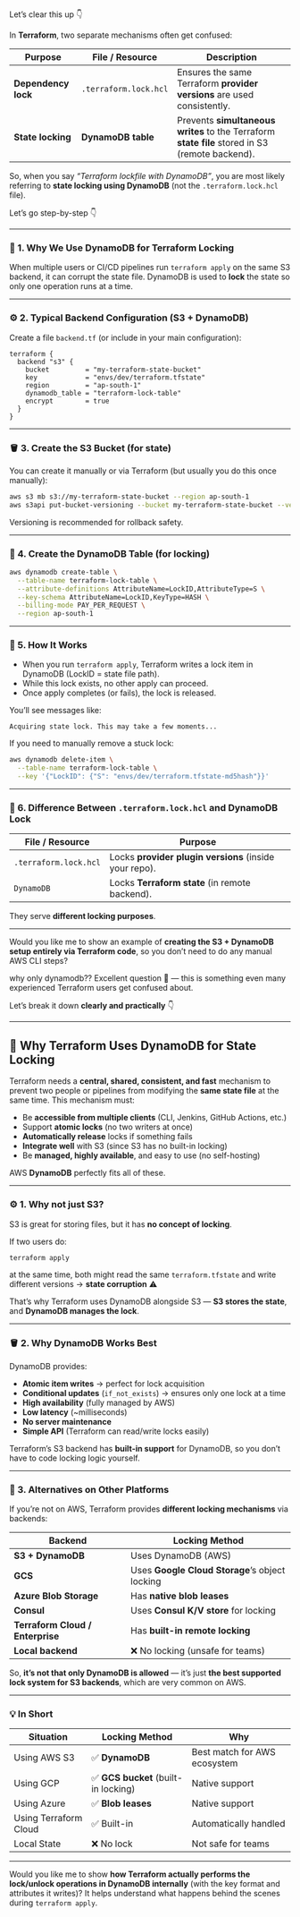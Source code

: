 Let’s clear this up 👇

In **Terraform**, two separate mechanisms often get confused:

| Purpose             | File / Resource       | Description                                                                                     |
| ------------------- | --------------------- | ----------------------------------------------------------------------------------------------- |
| **Dependency lock** | `.terraform.lock.hcl` | Ensures the same Terraform **provider versions** are used consistently.                         |
| **State locking**   | **DynamoDB table**    | Prevents **simultaneous writes** to the Terraform **state file** stored in S3 (remote backend). |

So, when you say *“Terraform lockfile with DynamoDB”*, you are most likely referring to **state locking using DynamoDB** (not the `.terraform.lock.hcl` file).

Let’s go step-by-step 👇

---

### 🧱 1. Why We Use DynamoDB for Terraform Locking

When multiple users or CI/CD pipelines run `terraform apply` on the same S3 backend, it can corrupt the state file.
DynamoDB is used to **lock** the state so only one operation runs at a time.

---

### ⚙️ 2. Typical Backend Configuration (S3 + DynamoDB)

Create a file `backend.tf` (or include in your main configuration):

```hcl
terraform {
  backend "s3" {
    bucket         = "my-terraform-state-bucket"
    key            = "envs/dev/terraform.tfstate"
    region         = "ap-south-1"
    dynamodb_table = "terraform-lock-table"
    encrypt        = true
  }
}
```

---

### 🪣 3. Create the S3 Bucket (for state)

You can create it manually or via Terraform (but usually you do this once manually):

```bash
aws s3 mb s3://my-terraform-state-bucket --region ap-south-1
aws s3api put-bucket-versioning --bucket my-terraform-state-bucket --versioning-configuration Status=Enabled
```

Versioning is recommended for rollback safety.

---

### 🧩 4. Create the DynamoDB Table (for locking)

```bash
aws dynamodb create-table \
  --table-name terraform-lock-table \
  --attribute-definitions AttributeName=LockID,AttributeType=S \
  --key-schema AttributeName=LockID,KeyType=HASH \
  --billing-mode PAY_PER_REQUEST \
  --region ap-south-1
```

---

### 🧰 5. How It Works

* When you run `terraform apply`, Terraform writes a lock item in DynamoDB (LockID = state file path).
* While this lock exists, no other apply can proceed.
* Once apply completes (or fails), the lock is released.

You’ll see messages like:

```
Acquiring state lock. This may take a few moments...
```

If you need to manually remove a stuck lock:

```bash
aws dynamodb delete-item \
  --table-name terraform-lock-table \
  --key '{"LockID": {"S": "envs/dev/terraform.tfstate-md5hash"}}'
```

---

### 🧩 6. Difference Between `.terraform.lock.hcl` and DynamoDB Lock

| File / Resource       | Purpose                                                |
| --------------------- | ------------------------------------------------------ |
| `.terraform.lock.hcl` | Locks **provider plugin versions** (inside your repo). |
| `DynamoDB`            | Locks **Terraform state** (in remote backend).         |

They serve **different locking purposes**.

---

Would you like me to show an example of **creating the S3 + DynamoDB setup entirely via Terraform code**, so you don’t need to do any manual AWS CLI steps?


why only dynamodb??
Excellent question 👏 — this is something even many experienced Terraform users get confused about.

Let’s break it down **clearly and practically** 👇

---

## 🧠 Why Terraform Uses **DynamoDB** for State Locking

Terraform needs a **central, shared, consistent, and fast** mechanism to prevent two people or pipelines from modifying the **same state file** at the same time.
This mechanism must:

* Be **accessible from multiple clients** (CLI, Jenkins, GitHub Actions, etc.)
* Support **atomic locks** (no two writers at once)
* **Automatically release** locks if something fails
* **Integrate well** with S3 (since S3 has no built-in locking)
* Be **managed, highly available**, and easy to use (no self-hosting)

AWS **DynamoDB** perfectly fits all of these.

---

### ⚙️ 1. Why not just S3?

S3 is great for storing files, but it has **no concept of locking**.

If two users do:

```bash
terraform apply
```

at the same time, both might read the same `terraform.tfstate` and write different versions → **state corruption** ⚠️

That’s why Terraform uses DynamoDB alongside S3 —
**S3 stores the state**, and **DynamoDB manages the lock**.

---

### 🪣 2. Why DynamoDB Works Best

DynamoDB provides:

* **Atomic item writes** → perfect for lock acquisition
* **Conditional updates** (`if_not_exists`) → ensures only one lock at a time
* **High availability** (fully managed by AWS)
* **Low latency** (~milliseconds)
* **No server maintenance**
* **Simple API** (Terraform can read/write locks easily)

Terraform’s S3 backend has **built-in support** for DynamoDB, so you don’t have to code locking logic yourself.

---

### 🧩 3. Alternatives on Other Platforms

If you’re not on AWS, Terraform provides **different locking mechanisms** via backends:

| Backend                          | Locking Method                                 |
| -------------------------------- | ---------------------------------------------- |
| **S3 + DynamoDB**                | Uses DynamoDB (AWS)                            |
| **GCS**                          | Uses **Google Cloud Storage**’s object locking |
| **Azure Blob Storage**           | Has **native blob leases**                     |
| **Consul**                       | Uses **Consul K/V store** for locking          |
| **Terraform Cloud / Enterprise** | Has **built-in remote locking**                |
| **Local backend**                | ❌ No locking (unsafe for teams)                |

So, **it’s not that only DynamoDB is allowed** — it’s just **the best supported lock system for S3 backends**, which are very common on AWS.

---

### 💡 In Short

| Situation             | Locking Method                      | Why                          |
| --------------------- | ----------------------------------- | ---------------------------- |
| Using AWS S3          | ✅ **DynamoDB**                      | Best match for AWS ecosystem |
| Using GCP             | ✅ **GCS bucket** (built-in locking) | Native support               |
| Using Azure           | ✅ **Blob leases**                   | Native support               |
| Using Terraform Cloud | ✅ Built-in                          | Automatically handled        |
| Local State           | ❌ No lock                           | Not safe for teams           |

---

Would you like me to show **how Terraform actually performs the lock/unlock operations in DynamoDB internally** (with the key format and attributes it writes)? It helps understand what happens behind the scenes during `terraform apply`.


